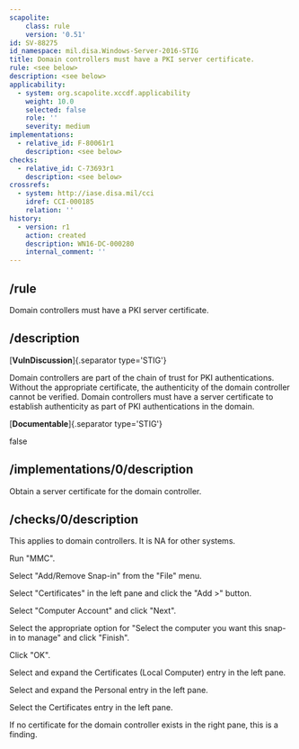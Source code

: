 ```yaml
---
scapolite:
    class: rule
    version: '0.51'
id: SV-88275
id_namespace: mil.disa.Windows-Server-2016-STIG
title: Domain controllers must have a PKI server certificate.
rule: <see below>
description: <see below>
applicability:
  - system: org.scapolite.xccdf.applicability
    weight: 10.0
    selected: false
    role: ''
    severity: medium
implementations:
  - relative_id: F-80061r1
    description: <see below>
checks:
  - relative_id: C-73693r1
    description: <see below>
crossrefs:
  - system: http://iase.disa.mil/cci
    idref: CCI-000185
    relation: ''
history:
  - version: r1
    action: created
    description: WN16-DC-000280
    internal_comment: ''
---
```



## /rule

Domain controllers must have a PKI server certificate.

## /description

[**VulnDiscussion**]{.separator type='STIG'}

Domain controllers are part of the chain of trust for PKI authentications. Without the appropriate certificate, the authenticity of the domain controller cannot be verified. Domain controllers must have a server certificate to establish authenticity as part of PKI authentications in the domain.

[**Documentable**]{.separator type='STIG'}

false

## /implementations/0/description

Obtain a server certificate for the domain controller.

## /checks/0/description

This applies to domain controllers. It is NA for other systems.

Run "MMC".

Select "Add/Remove Snap-in" from the "File" menu.

Select "Certificates" in the left pane and click the "Add >" button.

Select "Computer Account" and click "Next".

Select the appropriate option for "Select the computer you want this snap-in to manage" and click "Finish".

Click "OK".

Select and expand the Certificates (Local Computer) entry in the left pane.

Select and expand the Personal entry in the left pane.

Select the Certificates entry in the left pane.

If no certificate for the domain controller exists in the right pane, this is a finding.
